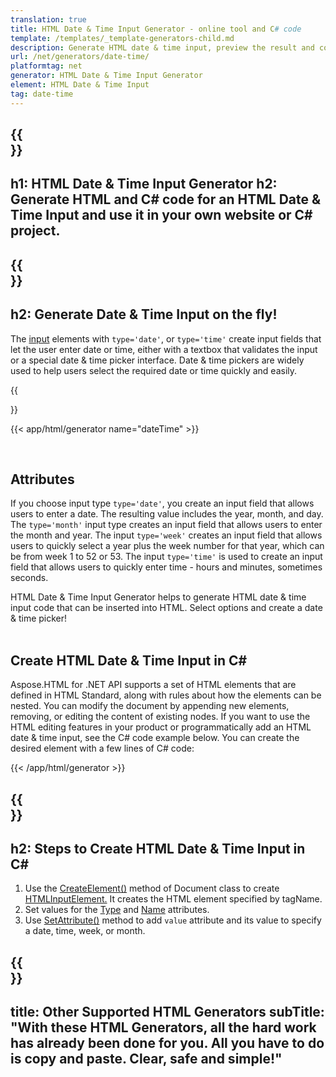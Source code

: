 ```yaml
---
translation: true
title: HTML Date & Time Input Generator - online tool and C# code
template: /templates/_template-generators-child.md
description: Generate HTML date & time input, preview the result and copy the generated HTML and C# code to your website.
url: /net/generators/date-time/
platformtag: net
generator: HTML Date & Time Input Generator
element: HTML Date & Time Input
tag: date-time
---
```


{{<section banner>}}
---
h1: HTML Date & Time Input Generator
h2: Generate HTML and C# code for an HTML Date & Time Input and use it in your own website or C# project.
---

{{<section overview>}}
---
h2: Generate Date & Time Input on the fly!
---

The [input](https://html.spec.whatwg.org/multipage/input.html#the-input-element) elements with `type='date'`, or `type='time'` create input fields that let the user enter date or time, either with a textbox that validates the input or a special date & time picker interface. Date & time pickers are widely used to help users select the required date or time quickly and easily.

{{<section plugin>}}

{{< app/html/generator name="dateTime" >}}

<br>
<h2> Attributes </h2>

If you choose input type `type='date'`, you create an input field that allows users to enter a date. The resulting value includes the year, month, and day.
The `type='month'` input type creates an input field that allows users to enter the month and year. The input `type='week'` creates an input field that allows users to quickly select a year plus the week number for that year, which can be from week 1 to 52 or 53. The input `type='time'` is used to create an input field that allows users to quickly enter time - hours and minutes, sometimes seconds.

HTML Date & Time Input Generator helps to generate HTML date & time input code that can be inserted into HTML. Select options and create a date & time picker!<br><br>

<h2> Create HTML Date & Time Input in C#</h2>

Aspose.HTML for .NET API supports a set of HTML elements that are defined in HTML Standard, along with rules about how the elements can be nested. You can modify the document by appending new elements, removing, or editing the content of existing nodes. If you want to use the HTML editing features in your product or programmatically add an HTML date & time input, see the C# code example below. You can create the desired element with a few lines of C# code:

{{< /app/html/generator >}}

{{<section steps>}}
---
h2: Steps to Create HTML Date & Time Input in C#
---

1. Use the [CreateElement()](https://reference.aspose.com/html/net/aspose.html.dom/document/createelement/) method of Document class to create [HTMLInputElement.](https://reference.aspose.com/html/net/aspose.html/htmlinputelement/) It creates the HTML element specified by tagName.
1. Set values for the [Type](https://reference.aspose.com/html/net/aspose.html/htmlinputelement/type/) and [Name](https://reference.aspose.com/html/net/aspose.html/htmlinputelement/name/) attributes.
1. Use [SetAttribute()](https://reference.aspose.com/html/net/aspose.html.dom/element/setattribute/) method to add `value` attribute and its value to specify a date, time, week, or month.

{{<section other-generators>}}
---
title: Other Supported HTML Generators
subTitle: "With these HTML Generators, all the hard work has already been done for you. All you have to do is copy and paste. Clear, safe and simple!"
---